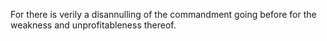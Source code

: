 For there is verily a disannulling of the commandment going before for the weakness and unprofitableness thereof.
